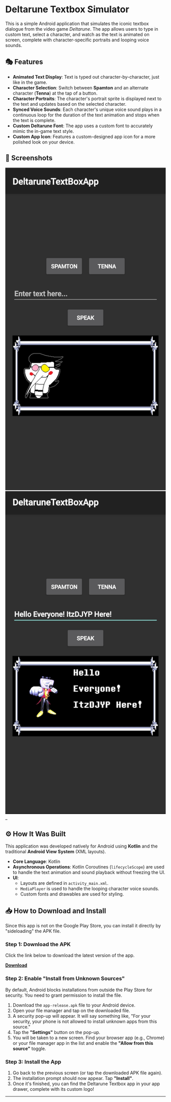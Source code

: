 # Deltarune Textbox Simulator

This is a simple Android application that simulates the iconic textbox dialogue from the video game *Deltarune*. The app allows users to type in custom text, select a character, and watch as the text is animated on screen, complete with character-specific portraits and looping voice sounds.

## 🎭 Features

*   **Animated Text Display**: Text is typed out character-by-character, just like in the game.
*   **Character Selection**: Switch between **Spamton** and an alternate character (**Tenna**) at the tap of a button.
*   **Character Portraits**: The character's portrait sprite is displayed next to the text and updates based on the selected character.
*   **Synced Voice Sounds**: Each character's unique voice sound plays in a continuous loop for the duration of the text animation and stops when the text is complete.
*   **Custom Deltarune Font**: The app uses a custom font to accurately mimic the in-game text style.
*   **Custom App Icon**: Features a custom-designed app icon for a more polished look on your device.

## 📸 Screenshots

![image](screenshots/Screenshot_20251024_074346_DeltaruneTextBoxApp.jpg)
![image](screenshots/Screenshot_20251024_074401_DeltaruneTextBoxApp.jpg)_

## ⚙️ How It Was Built

This application was developed natively for Android using **Kotlin** and the traditional **Android View System** (XML layouts).

*   **Core Language**: Kotlin
*   **Asynchronous Operations**: Kotlin Coroutines (`lifecycleScope`) are used to handle the text animation and sound playback without freezing the UI.
*   **UI**:
    *   Layouts are defined in `activity_main.xml`.
    *   `MediaPlayer` is used to handle the looping character voice sounds.
    *   Custom fonts and drawables are used for styling.

## 📥 How to Download and Install

Since this app is not on the Google Play Store, you can install it directly by "sideloading" the APK file.

### Step 1: Download the APK

Click the link below to download the latest version of the app.

[**Download**](https://www.dropbox.com/scl/fo/8cyoq73981o5a18o3rdur/AOcY-TRyP6RIwjbFrI9XNU0?rlkey=vefs5szrfuf59fbsv493t3vc9&st=ndhigf2n&dl=0)

### Step 2: Enable "Install from Unknown Sources"

By default, Android blocks installations from outside the Play Store for security. You need to grant permission to install the file.

1.  Download the `app-release.apk` file to your Android device.
2.  Open your file manager and tap on the downloaded file.
3.  A security pop-up will appear. It will say something like, "For your security, your phone is not allowed to install unknown apps from this source."
4.  Tap the **"Settings"** button on the pop-up.
5.  You will be taken to a new screen. Find your browser app (e.g., Chrome) or your file manager app in the list and enable the **"Allow from this source"** toggle.

### Step 3: Install the App

1.  Go back to the previous screen (or tap the downloaded APK file again).
2.  The installation prompt should now appear. Tap **"Install"**.
3.  Once it's finished, you can find the Deltarune Textbox app in your app drawer, complete with its custom logo!

---
